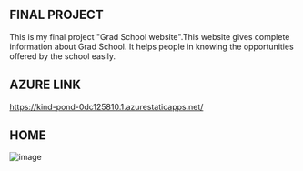 ## FINAL PROJECT
This is my final project "Grad School website".This website gives complete information about Grad School. It helps people in knowing the opportunities offered by the school easily. 
## AZURE LINK 
https://kind-pond-0dc125810.1.azurestaticapps.net/
## HOME

![image](https://user-images.githubusercontent.com/109463995/182189231-25c0849f-ab79-4fde-88f5-7541def3373f.png)



